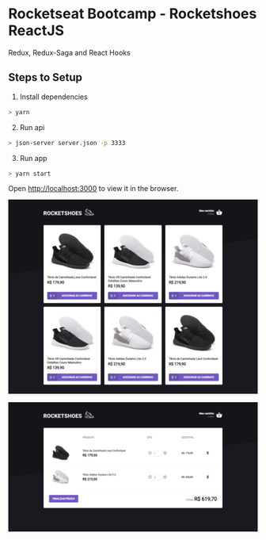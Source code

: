# Rocketseat Bootcamp - Rocketshoes ReactJS

Redux, Redux-Saga and React Hooks

## Steps to Setup

1. Install dependencies

```bash
> yarn
```

2. Run api

```bash
> json-server server.json -p 3333
```

3. Run app

```bash
> yarn start
```

Open <http://localhost:3000> to view it in the browser.

![App Screenshot 01](screenshot01.png)

![App Screenshot 02](screenshot02.png)
